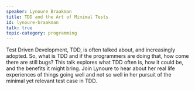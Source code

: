 ```yaml
---
speaker: Lynoure Braakman
title: TDD and the Art of Minimal Tests
id: lynoure-braakman
talk: true
topic-category: programming
---
```


<!--<a href="http://www.slideshare.net/Kevlin/the-error-of-our-ways">[Slides]</a>-->

Test Driven Development, TDD, is often talked about, and increasingly adopted. So, what is TDD and if the programmers are doing that, how come there are still bugs?
This talk explores what TDD often is, how it could be, and the benefits it might bring. Join Lynoure to hear about her real life experiences of things going well and not so well in her pursuit of the minimal yet relevant test case in TDD.
